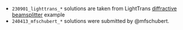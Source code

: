 - `230901_lighttrans_*` solutions are taken from LightTrans [diffractive beamsplitter](https://www.lighttrans.com/fileadmin/shared/UseCases/Application_UC_Rigorous%20Analysis%20of%20Non-paraxial%20Diffractive%20Beam%20Splitter.pdf) example
- `240413_mfschubert_*` solutions were submitted by @mfschubert.
